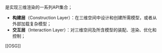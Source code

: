 是实现三维渲染的一系列API集合；
- **构建层**（Construction Layer）：在三维空间中设计和创建所需模型，或者从外部加载复杂模型；
- **交互层**（Interaction Layer）：对三维空间及所含模型的装配、渲染、优化和控制；

[[OSG]]